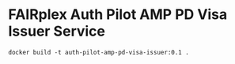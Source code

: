 # FAIRplex Auth Pilot AMP PD Visa Issuer Service

```
docker build -t auth-pilot-amp-pd-visa-issuer:0.1 .
```